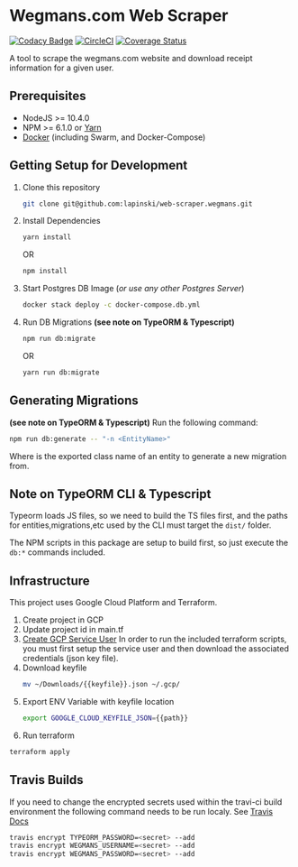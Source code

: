 # Wegmans.com Web Scraper 
[![Codacy Badge](https://api.codacy.com/project/badge/Grade/5f0a016bee9e4a31ba5a0cbc14c378bf)](https://app.codacy.com/app/lapinski/web-scraper.wegmans?utm_source=github.com&utm_medium=referral&utm_content=lapinski/web-scraper.wegmans&utm_campaign=Badge_Grade_Dashboard)
[![CircleCI](https://circleci.com/gh/lapinski/web-scraper.wegmans/tree/master.svg?style=svg)](https://circleci.com/gh/lapinski/web-scraper.wegmans/tree/master)
[![Coverage Status](https://coveralls.io/repos/github/lapinski/web-scraper.wegmans/badge.svg?branch=master)](https://coveralls.io/github/lapinski/web-scraper.wegmans?branch=master)

A tool to scrape the wegmans.com website and download receipt information for a given user.

## Prerequisites
* NodeJS >= 10.4.0
* NPM >= 6.1.0 or [Yarn](https://yarnpkg.com/en/docs/install)
* [Docker](https://docs.docker.com/install/) (including Swarm, and Docker-Compose)

## Getting Setup for Development
1. Clone this repository
   ```bash
   git clone git@github.com:lapinski/web-scraper.wegmans.git
   ```

2. Install Dependencies
    ```bash
    yarn install
    ``` 
    OR
    ```bash
    npm install
    ```

3. Start Postgres DB Image (*or use any other Postgres Server*)
    ```bash
    docker stack deploy -c docker-compose.db.yml 
    ```
    
4. Run DB Migrations **(see note on TypeORM & Typescript)**
    ```bash
    npm run db:migrate
    ```
    OR
    ```bash
    yarn run db:migrate
    ```

## Generating Migrations
**(see note on TypeORM & Typescript)**
Run the following command:
```bash
npm run db:generate -- "-n <EntityName>"
```
Where <EntityName> is the exported class name of an entity to generate a new migration from.


## Note on TypeORM CLI & Typescript
Typeorm loads JS files, so we need to build the TS files first, and the paths for entities,migrations,etc used by
the CLI must target the ```dist/``` folder.

The NPM scripts in this package are setup to build first, so just execute the ```db:*``` commands included.

## Infrastructure
This project uses Google Cloud Platform and Terraform.

1. Create project in GCP
2. Update project id in main.tf
3. [Create GCP Service User](https://cloud.google.com/docs/authentication/getting-started)
    In order to run the included terraform scripts, you must first setup the service user 
    and then download the associated credentials (json key file).
4. Download keyfile
    ```bash
    mv ~/Downloads/{{keyfile}}.json ~/.gcp/
    ```
5. Export ENV Variable with keyfile location
    ```bash
    export GOOGLE_CLOUD_KEYFILE_JSON={{path}}    
    ```
6. Run terraform
```bash
terraform apply
```

## Travis Builds
If you need to change the encrypted secrets used within the travi-ci build environment
the following command needs to be run localy. See [Travis Docs](https://docs.travis-ci.com/user/environment-variables/#encrypting-environment-variables)
```sh
travis encrypt TYPEORM_PASSWORD=<secret> --add
travis encrypt WEGMANS_USERNAME=<secret> --add
travis encrypt WEGMANS_PASSWORD=<secret> --add
```